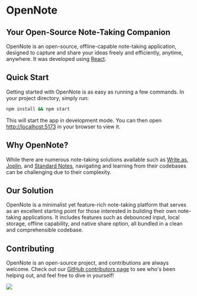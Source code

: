 # OpenNote

## Your Open-Source Note-Taking Companion

OpenNote is an open-source, offline-capable note-taking application, designed to capture and share your ideas freely and efficiently, anytime, anywhere. It was developed using [React](https://reactjs.org).

## Quick Start

Getting started with OpenNote is as easy as running a few commands. In your project directory, simply run:

```bash
npm install && npm start
```

This will start the app in development mode. You can then open [http://localhost:5173](http://localhost:5173) in your browser to view it.

## Why OpenNote?

While there are numerous note-taking solutions available such as [Write.as](https://write.as), [Joplin](https://joplinapp.org), and [Standard Notes](https://standardnotes.com), navigating and learning from their codebases can be challenging due to their complexity.

## Our Solution

OpenNote is a minimalist yet feature-rich note-taking platform that serves as an excellent starting point for those interested in building their own note-taking applications. It includes features such as debounced input, local storage, offline capability, and native share option, all bundled in a clean and comprehensible codebase.

## Contributing

OpenNote is an open-source project, and contributions are always welcome. Check out our [GitHub contributors page](https://github.com/slimcandy/openNotes/graphs/contributors) to see who's been helping out, and feel free to dive in yourself!

<a href="https://github.com/slimcandy/openNotes/graphs/contributors">
  <img src="https://contrib.rocks/image?repo=slimcandy/openNotes" />
</a>
